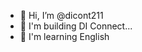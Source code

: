 - 👋 Hi, I’m @dicont211
- 🍮 I'm building DI Connect...
- 🧊 I'm learning English

<!---
dicont211/dicont211 is a ✨ special ✨ repository because its `README.md` (this file) appears on your GitHub profile.
You can click the Preview link to take a look at your changes.
--->

